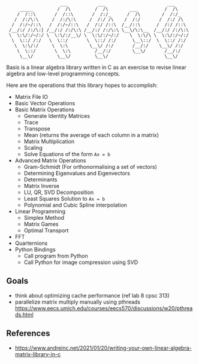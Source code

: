 ```    
                    ___           ___                       ___
     _____         /  /\         /  /\        ___          /  /\                   
    /  /::\       /  /::\       /  /:/_      /  /\        /  /:/_             
   /  /:/\:\     /  /:/\:\     /  /:/ /\    /  /:/       /  /:/ /\  
  /  /:/~/::\   /  /:/~/::\   /  /:/ /::\  /__/::\      /  /:/ /::\ 
 /__/:/ /:/\:| /__/:/ /:/\:\ /__/:/ /:/\:\ \__\/\:\__  /__/:/ /:/\:\            
 \  \:\/:/~/:/ \  \:\/:/__\/ \  \:\/:/~/:/    \  \:\/\ \  \:\/:/~/:/
  \  \::/ /:/   \  \::/       \  \::/ /:/      \__\::/  \  \::/ /:/ 
   \  \:\/:/     \  \:\        \__\/ /:/       /__/:/    \__\/ /:/  
    \  \::/       \  \:\         /__/:/        \__\/       /__/:/   
     \__\/         \__\/         \__\/                     \__\/    
```
Basis is a linear algebra library written in C as an exercise to revise linear algebra and low-level programming concepts.

Here are the operations that this library hopes to accomplish:
- Matrix File IO
- Basic Vector Operations
- Basic Matrix Operations
    - Generate Identity Matrices
    - Trace
    - Transpose
    - Mean (returns the average of each column in a matrix)
    - Matrix Multiplication
    - Scaling
    - Solve Equations of the form `Ax = b`
- Advanced Matrix Operations
    - Gram-Schmidt (For orthonormalising a set of vectors)
    - Determining Eigenvalues and Eigenvectors
    - Determinants
    - Matrix Inverse
    - LU, QR, SVD Decomposition
    - Least Squares Solution to `Ax = b`
    - Polynomial and Cubic Spline interpolation
- Linear Programming
    - Simplex Method
    - Matrix Games
    - Optimal Transport
- FFT
- Quarternions
- Python Bindings
  - Call program from Python
  - Call Python for image compression using SVD

## Goals
- think about optimizing cache performance (ref lab 8 cpsc 313)
- parallelize matrix multiply manually using pthreads https://www.eecs.umich.edu/courses/eecs570/discussions/w20/pthreads.html

## References
- https://www.andreinc.net/2021/01/20/writing-your-own-linear-algebra-matrix-library-in-c
